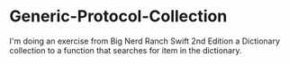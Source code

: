 # Generic-Protocol-Collection
I'm doing an exercise from Big Nerd Ranch Swift 2nd Edition
a Dictionary collection to a function that searches for item in the dictionary.
